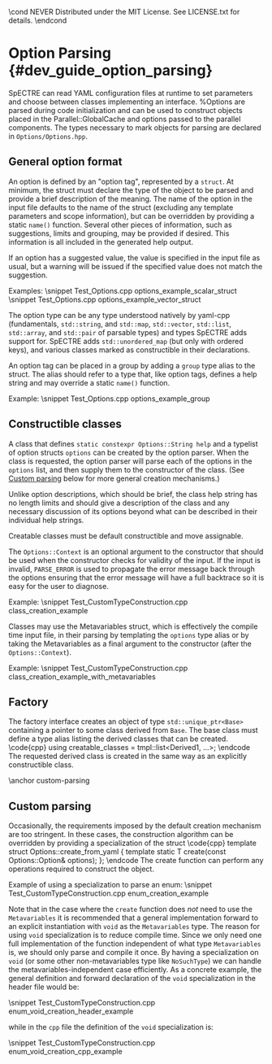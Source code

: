 \cond NEVER
Distributed under the MIT License.
See LICENSE.txt for details.
\endcond
# Option Parsing {#dev_guide_option_parsing}

SpECTRE can read YAML configuration files at runtime to set parameters
and choose between classes implementing an interface.  %Options are
parsed during code initialization and can be used to construct objects
placed in the Parallel::GlobalCache and options passed to the
parallel components.  The types necessary to mark objects for parsing
are declared in `Options/Options.hpp`.

## General option format

An option is defined by an "option tag", represented by a `struct`.  At minimum,
the struct must declare the type of the object to be parsed and provide a brief
description of the meaning.  The name of the option in the input file
defaults to the name of the struct (excluding any template parameters
and scope information), but can be overridden by providing a static
`name()` function.  Several other pieces of information, such as
suggestions, limits and grouping, may be provided if desired.  This
information is all included in the generated help output.

If an option has a suggested value, the value is specified in the
input file as usual, but a warning will be issued if the specified
value does not match the suggestion.

Examples:
\snippet Test_Options.cpp options_example_scalar_struct
\snippet Test_Options.cpp options_example_vector_struct

The option type can be any type understood natively by yaml-cpp
(fundamentals, `std::string`, and `std::map`, `std::vector`,
`std::list`, `std::array`, and `std::pair` of parsable types) and
types SpECTRE adds support for.  SpECTRE adds `std::unordered_map`
(but only with ordered keys), and various classes marked as
constructible in their declarations.

An option tag can be placed in a group by adding a `group` type alias to the
struct. The alias should refer to a type that, like option tags, defines a help
string and may override a static `name()` function.

Example:
\snippet Test_Options.cpp options_example_group

## Constructible classes

A class that defines `static constexpr Options::String help` and a
typelist of option structs `options` can be created by the option
parser.  When the class is requested, the option parser will parse
each of the options in the `options` list, and then supply them to the
constructor of the class.  (See [Custom parsing](#custom-parsing)
below for more general creation mechanisms.)

Unlike option descriptions, which should be brief, the class help
string has no length limits and should give a description of the class
and any necessary discussion of its options beyond what can be
described in their individual help strings.

Creatable classes must be default constructible and move assignable.

The `Options::Context` is an optional argument to the constructor that should be
used when the constructor checks for validity of the input. If the input is
invalid, `PARSE_ERROR` is used to propagate the error message back through the
options ensuring that the error message will have a full backtrace so it is easy
for the user to diagnose.

Example:
\snippet Test_CustomTypeConstruction.cpp class_creation_example

Classes may use the Metavariables struct, which is effectively the compile time
input file, in their parsing by templating the `options` type alias or by taking
the Metavariables as a final argument to the constructor (after the
`Options::Context`).

Example:
\snippet Test_CustomTypeConstruction.cpp class_creation_example_with_metavariables

## Factory

The factory interface creates an object of type
`std::unique_ptr<Base>` containing a pointer to some class derived
from `Base`.  The base class must define a type alias listing the
derived classes that can be created.
\code{cpp}
 using creatable_classes = tmpl::list<Derived1, ...>;
\endcode
The requested derived class is created in the same way as an
explicitly constructible class.

\anchor custom-parsing
## Custom parsing

Occasionally, the requirements imposed by the default creation
mechanism are too stringent.  In these cases, the construction
algorithm can be overridden by providing a specialization of the
struct
\code{cpp}
template <typename T>
struct Options::create_from_yaml {
  template <typename Metavariables>
  static T create(const Options::Option& options);
};
\endcode
The create function can perform any operations required to construct
the object.

Example of using a specialization to parse an enum:
\snippet Test_CustomTypeConstruction.cpp enum_creation_example

Note that in the case where the `create` function does *not* need to use the
`Metavariables` it is recommended that a general implementation forward to an
explicit instantiation with `void` as the `Metavariables` type. The reason for
using `void` specialization is to reduce compile time. Since we only need one
full implementation of the function independent of what type `Metavariables` is,
we should only parse and compile it once. By having a specialization on `void`
(or some other non-metavariables type like `NoSuchType`) we can handle the
metavariables-independent case efficiently. As a concrete example, the general
definition and forward declaration of the `void` specialization in the header
file would be:

\snippet Test_CustomTypeConstruction.cpp enum_void_creation_header_example

while in the `cpp` file the definition of the `void` specialization is:

\snippet Test_CustomTypeConstruction.cpp enum_void_creation_cpp_example
